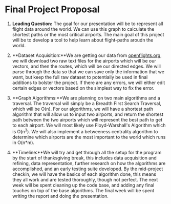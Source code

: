 # Final Project Proposal

1. **Leading Question:** The goal for our presentation will be to represent all flight data around the world. We can use this graph to calculate the shortest paths
or the most critical airports. The main goal of this project will be to develop a tool to help learn about flight-paths aroudn the world.

2. **Dataset Acquisition:**We are getting our data from [openflights.org](https://openflights.org/data.html), we will download two raw text files for the airports which will be our vectors,
and then the routes, which will be our directed edges. We will parse through the data so that we can save only the information that we want, but keep the full raw dataset to potentially
be used in final additions to bolster the project. If there are any errors, we will either edit certain edges or vectors based on the simplest way to fix the error.

3. **Graph Algorithms:**We are planning on two main algorithms and a traversal. The traversal will simply be a Breadth First Search Traversal, which will be O(n). 
For our algorithms, we will have a shortest path algorithm that will allow us to input two airports, and return the shortest path between the two airports
which will represent the best path to get to each airport. We will most likely use Floyd-Warshall's Algorithm which is O(n<sup>3</sup>). We will also implement a betweeness centrality
algorithm to determine which airports are the most important to the world which runs in O(n*m). 

4. **Timeline:**We will try and get through all the setup for the program by the start of thanksgiving break, this includes data acquisition and refining, data representation,
further research on how the algorithms are accomplished, and an early testing suite developed. By the mid-project checkin, we will have the basics of each algorithm done, this means 
they all work and are tested thoroughly, though not perfect. The next week will be spent cleaning up the code base, and adding any final touches on top of the base algorithms. The 
final week will be spent writing the report and doing the presentation.
